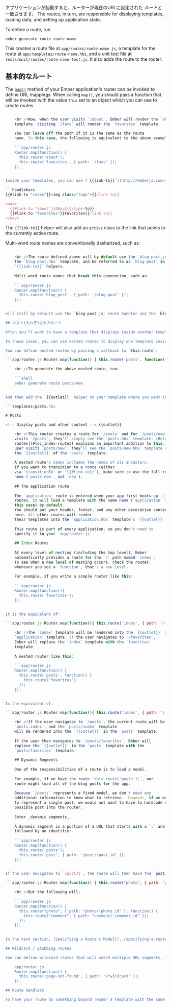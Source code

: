 アプリケーションが起動すると、ルーターが現在のURLに設定された *ルート*と一致させます。 The routes, in turn, are responsible for displaying templates, loading data, and setting up application state.

To define a route, run

```shell
ember generate route route-name
```

This creates a route file at `app/routes/route-name.js`, a template for the route at `app/templates/route-name.hbs`, and a unit test file at `tests/unit/routes/route-name-test.js`. It also adds the route to the router.

## 基本的なルート

The [`map()`](http://emberjs.com/api/classes/Ember.Router.html#method_map) method of your Ember application's router can be invoked to define URL mappings. When calling `map()`, you should pass a function that will be invoked with the value `this` set to an object which you can use to create routes.

```app/router.js Router.map(function() { this.route('about', { path: '/about' }); this.route('favorites', { path: '/favs' }); });

    <br />Now, when the user visits `/about`, Ember will render the `about`
    template. Visiting `/favs` will render the `favorites` template.
    
    You can leave off the path if it is the same as the route
    name. In this case, the following is equivalent to the above example:
    
    ```app/router.js
    Router.map(function() {
      this.route('about');
      this.route('favorites', { path: '/favs' });
    });
    

Inside your templates, you can use [`{{link-to}}`](http://emberjs.com/api/classes/Ember.Templates.helpers.html#method_link-to) to navigate between routes, using the name that you provided to the `route` method.

```handlebars
{{#link-to "index"}}<img class="logo">{{/link-to}}

<nav>
  {{#link-to "about"}}About{{/link-to}}
  {{#link-to "favorites"}}Favorites{{/link-to}}
</nav>
```

The `{{link-to}}` helper will also add an `active` class to the link that points to the currently active route.

Multi-word route names are conventionally dasherized, such as:

```app/router.js Router.map(function() { this.route('blog-post', { path: '/blog-post' }); });

    <br />The route defined above will by default use the `blog-post.js` route handler,
    the `blog-post.hbs` template, and be referred to as `blog-post` in any
    `{{link-to}}` helpers.
    
    Multi-word route names that break this convention, such as:
    
    ```app/router.js
    Router.map(function() {
      this.route('blog_post', { path: '/blog-post' });
    });
    

will still by default use the `blog-post.js` route handler and the `blog-post.hbs` template, but will be referred to as `blog_post` in any `{{link-to}}` helpers.

## ネスト(入れ子)されたルート

Often you'll want to have a template that displays inside another template. For example, in a blogging application, instead of going from a list of blog posts to creating a new post, you might want to have the post creation page display next to the list.

In these cases, you can use nested routes to display one template inside of another.

You can define nested routes by passing a callback to `this.route`:

```app/router.js Router.map(function() { this.route('posts', function() { this.route('new'); }); });

    <br />To generate the above nested route, run:
    
    ```shell
    ember generate route posts/new
    

And then add the `{{outlet}}` helper to your template where you want the nested template to display:

```templates/posts.hbs 

# Posts

<!-- Display posts and other content --> {{outlet}}

    <br />This router creates a route for `/posts` and for `/posts/new`. When a user
    visits `/posts`, they'll simply see the `posts.hbs` template. (Below, [index
    routes](#toc_index-routes) explains an important addition to this.) When the
    user visits `posts/new`, they'll see the `posts/new.hbs` template rendered into
    the `{{outlet}}` of the `posts` template.
    
    A nested route's names includes the names of its ancestors.
    If you want to transition to a route (either
    via `transitionTo` or `{{#link-to}}`), make sure to use the full route
    name (`posts.new`, not `new`).
    
    ## The application route
    
    The `application` route is entered when your app first boots up. Like other
    routes, it will load a template with the same name (`application` in
    this case) by default.
    You should put your header, footer, and any other decorative content
    here. All other routes will render
    their templates into the `application.hbs` template's `{{outlet}}`.
    
    This route is part of every application, so you don't need to
    specify it in your `app/router.js`.
    
    ## Index Routes
    
    At every level of nesting (including the top level), Ember
    automatically provides a route for the `/` path named `index`.
    To see when a new level of nesting occurs, check the router,
    whenever you see a `function`, that's a new level.
    
    For example, if you write a simple router like this:
    
    ```app/router.js
    Router.map(function(){
      this.route('favorites');
    });
    

It is the equivalent of:

```app/router.js Router.map(function(){ this.route('index', { path: '/' }); this.route('favorites'); });

    <br />The `index` template will be rendered into the `{{outlet}}` in the
    `application` template. If the user navigates to `/favorites`,
    Ember will replace the `index` template with the `favorites`
    template.
    
    A nested router like this:
    
    ```app/router.js
    Router.map(function() {
      this.route('posts', function() {
        this.route('favorites');
      });
    });
    

Is the equivalent of:

```app/router.js Router.map(function(){ this.route('index', { path: '/' }); this.route('posts', function() { this.route('index', { path: '/' }); this.route('favorites'); }); });

    <br />If the user navigates to `/posts`, the current route will be
    `posts.index`, and the `posts/index` template
    will be rendered into the `{{outlet}}` in the `posts` template.
    
    If the user then navigates to `/posts/favorites`, Ember will
    replace the `{{outlet}}` in the `posts` template with the
    `posts/favorites` template.
    
    ## Dynamic Segments
    
    One of the responsibilities of a route is to load a model.
    
    For example, if we have the route `this.route('posts');`, our
    route might load all of the blog posts for the app.
    
    Because `/posts` represents a fixed model, we don't need any
    additional information to know what to retrieve.  However, if we want a route
    to represent a single post, we would not want to have to hardcode every
    possible post into the router.
    
    Enter _dynamic segments_.
    
    A dynamic segment is a portion of a URL that starts with a `:` and is
    followed by an identifier.
    
    ```app/router.js
    Router.map(function() {
      this.route('posts');
      this.route('post', { path: '/post/:post_id' });
    });
    

If the user navigates to `/post/5`, the route will then have the `post_id` of `5` to use to load the correct post. Ember follows the convention of `:model-name_id` for two reasons. The first reason is that Routes know how to fetch the right model by default, if you follow the convention. The second is that `params` is an object, and can only have one value associated with a key. To put it in code, the following will *not* work properly:

```app/router.js Router.map(function() { this.route("photo", { path: "photo/:id" }, function() { this.route("comment", { path: "comment/:id" }); }); });

    <br />But the following will:
    
    ```app/router.js
    Router.map(function() {
      this.route("photo", { path: "photo/:photo_id" }, function() {
        this.route("comment", { path: "comment/:comment_id" });
      });
    });
    

In the next section, [Specifying a Route's Model](../specifying-a-routes-model), you will learn more about how to load a model.

## Wildcard / globbing routes

You can define wildcard routes that will match multiple URL segments. This could be used, for example, if you'd like a catch-all route which is useful when the user enters an incorrect URL not managed by your app.

    app/router.js
    Router.map(function() {
      this.route('page-not-found', { path: '/*wildcard' });
    });

## Route Handlers

To have your route do something beyond render a template with the same name, you'll need to create a route handler. The following guides will explore the different features of route handlers. For more information on routes, see the API documentation for [the router](http://emberjs.com/api/classes/Ember.Router.html) and for [route handlers](http://emberjs.com/api/classes/Ember.Route.html).